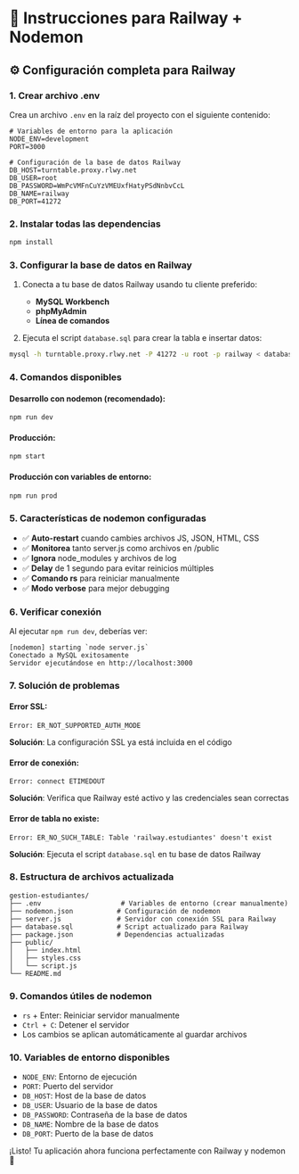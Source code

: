 # 🚀 Instrucciones para Railway + Nodemon

## ⚙️ Configuración completa para Railway

### 1. **Crear archivo .env**
Crea un archivo `.env` en la raíz del proyecto con el siguiente contenido:

```env
# Variables de entorno para la aplicación
NODE_ENV=development
PORT=3000

# Configuración de la base de datos Railway
DB_HOST=turntable.proxy.rlwy.net
DB_USER=root
DB_PASSWORD=WmPcVMFnCuYzVMEUxfHatyPSdNnbvCcL
DB_NAME=railway
DB_PORT=41272
```

### 2. **Instalar todas las dependencias**
```bash
npm install
```

### 3. **Configurar la base de datos en Railway**
1. Conecta a tu base de datos Railway usando tu cliente preferido:
   - **MySQL Workbench**
   - **phpMyAdmin**
   - **Línea de comandos**

2. Ejecuta el script `database.sql` para crear la tabla e insertar datos:
```bash
mysql -h turntable.proxy.rlwy.net -P 41272 -u root -p railway < database.sql
```

### 4. **Comandos disponibles**

#### Desarrollo con nodemon (recomendado):
```bash
npm run dev
```

#### Producción:
```bash
npm start
```

#### Producción con variables de entorno:
```bash
npm run prod
```

### 5. **Características de nodemon configuradas**
- ✅ **Auto-restart** cuando cambies archivos JS, JSON, HTML, CSS
- ✅ **Monitorea** tanto server.js como archivos en /public
- ✅ **Ignora** node_modules y archivos de log
- ✅ **Delay** de 1 segundo para evitar reinicios múltiples
- ✅ **Comando rs** para reiniciar manualmente
- ✅ **Modo verbose** para mejor debugging

### 6. **Verificar conexión**
Al ejecutar `npm run dev`, deberías ver:
```
[nodemon] starting `node server.js`
Conectado a MySQL exitosamente
Servidor ejecutándose en http://localhost:3000
```

### 7. **Solución de problemas**

#### Error SSL:
```
Error: ER_NOT_SUPPORTED_AUTH_MODE
```
**Solución**: La configuración SSL ya está incluida en el código

#### Error de conexión:
```
Error: connect ETIMEDOUT
```
**Solución**: Verifica que Railway esté activo y las credenciales sean correctas

#### Error de tabla no existe:
```
Error: ER_NO_SUCH_TABLE: Table 'railway.estudiantes' doesn't exist
```
**Solución**: Ejecuta el script `database.sql` en tu base de datos Railway

### 8. **Estructura de archivos actualizada**
```
gestion-estudiantes/
├── .env                    # Variables de entorno (crear manualmente)
├── nodemon.json           # Configuración de nodemon
├── server.js              # Servidor con conexión SSL para Railway
├── database.sql           # Script actualizado para Railway
├── package.json           # Dependencias actualizadas
├── public/
│   ├── index.html
│   ├── styles.css
│   └── script.js
└── README.md
```

### 9. **Comandos útiles de nodemon**
- `rs` + Enter: Reiniciar servidor manualmente
- `Ctrl + C`: Detener el servidor
- Los cambios se aplican automáticamente al guardar archivos

### 10. **Variables de entorno disponibles**
- `NODE_ENV`: Entorno de ejecución
- `PORT`: Puerto del servidor
- `DB_HOST`: Host de la base de datos
- `DB_USER`: Usuario de la base de datos
- `DB_PASSWORD`: Contraseña de la base de datos
- `DB_NAME`: Nombre de la base de datos
- `DB_PORT`: Puerto de la base de datos

¡Listo! Tu aplicación ahora funciona perfectamente con Railway y nodemon 🎉 